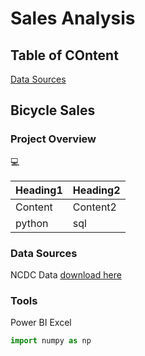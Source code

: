 # Sales Analysis
## Table of COntent
  [Data Sources](#data-sources)
## Bicycle Sales 
### Project Overview


💻


|Heading1|Heading2|
|--------|--------|
|Content|Content2|
|python|sql|












### Data Sources
NCDC Data [download here](https://)
### Tools
Power BI
Excel
```python
import numpy as np
```
